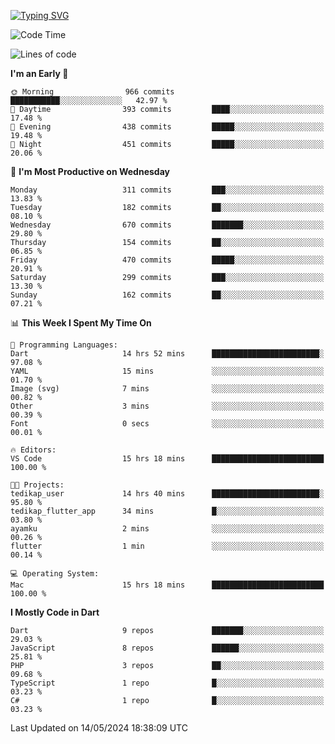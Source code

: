 
<a href="https://git.io/typing-svg"><img src="https://readme-typing-svg.demolab.com?font=Source+Code+Pro&pause=1000&random=false&width=435&lines=Hey+%F0%9F%A5%B6+iam+Yaskraz" alt="Typing SVG" /></a>
<!--START_SECTION:waka-->
![Code Time](http://img.shields.io/badge/Code%20Time-270%20hrs%2045%20mins-blue)

![Lines of code](https://img.shields.io/badge/From%20Hello%20World%20I%27ve%20Written-823.8%20thousand%20lines%20of%20code-blue)

**I'm an Early 🐤** 

```text
🌞 Morning                966 commits         ███████████░░░░░░░░░░░░░░   42.97 % 
🌆 Daytime                393 commits         ████░░░░░░░░░░░░░░░░░░░░░   17.48 % 
🌃 Evening                438 commits         █████░░░░░░░░░░░░░░░░░░░░   19.48 % 
🌙 Night                  451 commits         █████░░░░░░░░░░░░░░░░░░░░   20.06 % 
```
📅 **I'm Most Productive on Wednesday** 

```text
Monday                   311 commits         ███░░░░░░░░░░░░░░░░░░░░░░   13.83 % 
Tuesday                  182 commits         ██░░░░░░░░░░░░░░░░░░░░░░░   08.10 % 
Wednesday                670 commits         ███████░░░░░░░░░░░░░░░░░░   29.80 % 
Thursday                 154 commits         ██░░░░░░░░░░░░░░░░░░░░░░░   06.85 % 
Friday                   470 commits         █████░░░░░░░░░░░░░░░░░░░░   20.91 % 
Saturday                 299 commits         ███░░░░░░░░░░░░░░░░░░░░░░   13.30 % 
Sunday                   162 commits         ██░░░░░░░░░░░░░░░░░░░░░░░   07.21 % 
```


📊 **This Week I Spent My Time On** 

```text
💬 Programming Languages: 
Dart                     14 hrs 52 mins      ████████████████████████░   97.08 % 
YAML                     15 mins             ░░░░░░░░░░░░░░░░░░░░░░░░░   01.70 % 
Image (svg)              7 mins              ░░░░░░░░░░░░░░░░░░░░░░░░░   00.82 % 
Other                    3 mins              ░░░░░░░░░░░░░░░░░░░░░░░░░   00.39 % 
Font                     0 secs              ░░░░░░░░░░░░░░░░░░░░░░░░░   00.01 % 

🔥 Editors: 
VS Code                  15 hrs 18 mins      █████████████████████████   100.00 % 

🐱‍💻 Projects: 
tedikap_user             14 hrs 40 mins      ████████████████████████░   95.80 % 
tedikap_flutter_app      34 mins             █░░░░░░░░░░░░░░░░░░░░░░░░   03.80 % 
ayamku                   2 mins              ░░░░░░░░░░░░░░░░░░░░░░░░░   00.26 % 
flutter                  1 min               ░░░░░░░░░░░░░░░░░░░░░░░░░   00.14 % 

💻 Operating System: 
Mac                      15 hrs 18 mins      █████████████████████████   100.00 % 
```

**I Mostly Code in Dart** 

```text
Dart                     9 repos             ███████░░░░░░░░░░░░░░░░░░   29.03 % 
JavaScript               8 repos             ██████░░░░░░░░░░░░░░░░░░░   25.81 % 
PHP                      3 repos             ██░░░░░░░░░░░░░░░░░░░░░░░   09.68 % 
TypeScript               1 repo              █░░░░░░░░░░░░░░░░░░░░░░░░   03.23 % 
C#                       1 repo              █░░░░░░░░░░░░░░░░░░░░░░░░   03.23 % 
```




 Last Updated on 14/05/2024 18:38:09 UTC
<!--END_SECTION:waka-->
